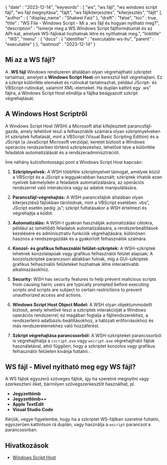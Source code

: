 {
   "date" : "2023-12-14",
   "keywords" : [
"ws",
"ws fájl",
"ws windows script fájl",
"ws fájl megnyitása",
"fájlt",
"ws fájlkiterjesztés",
"kiterjesztés",
"fájlt"
],
   "author" : {
      "display_name" : "Shakeel Faiz"
},
   "draft" : "false",
   "toc" : true,
   "title" : "WS File - Windows Script - Mi a .ws fájl és hogyan nyitható meg?",
   "description" : "Ismerje meg a WS Windows Script fájlformátumát és az API-kat, amelyek WS-fájlokat hozhatnak létre és nyithatnak meg.",
   "linktitle" : "WS",
   "menu" : {
      "docs" : {
         "identifier" : "executable-ws-hu",
         "parent" : "executable"
}
},
   "lastmod" : "2023-12-14"
}

## Mi az a WS fájl?

A **.WS fájl** Windows rendszeren általában olyan végrehajtható szkriptet tartalmaz, amelyet a **Windows Script Host**-on keresztül kell végrehajtani. Ez a szkript különféle elemeket és rutinokat tartalmazhat, például JScript- és VBScript-rutinokat, valamint XML-elemeket. Ha duplán kattint egy .ws” fájlra, a Windows Script Host elindítja a fájlba beágyazott szkript végrehajtását.

## A Windows Host Scriptről

A Windows Script Host (WSH) a Microsoft által kifejlesztett parancsfájl-gazda, amely lehetővé teszi a felhasználók számára olyan szkriptnyelveken írt szkriptek futtatását, mint a VBScript (Visual Basic Scripting Edition) és a JScript (a JavaScript Microsoft verziója); keretet biztosít a Windows operációs rendszerben történő szkriptezéshez, lehetővé téve a különféle feladatok automatizálását és a rendszeradminisztrációt.

Íme néhány kulcsfontosságú pont a Windows Script Host kapcsán:

1.  **Szkriptnyelvek:** A WSH többféle szkriptnyelvet támogat, amelyek közül a VBScript és a JScript a leggyakrabban használt; szkriptek írhatók ezen nyelvek bármelyikén a feladatok automatizálására, az operációs rendszerrel való interakcióra vagy az adatok manipulálására.
    
2.  **Parancsfájl-végrehajtás:** A WSH-parancsfájlok általában olyan kiterjesztésű fájlokban tárolódnak, mint a VBScript esetében .vbs”, JScript esetén pedig .js”; szkript futtatásakor a WSH értelmezi és végrehajtja a kódot.
    
3.  **Automatizálás:** A WSH-t gyakran használják automatizálási célokra, például az ismétlődő feladatok automatizálására, a rendszerbeállítások kezelésére és adminisztratív funkciók végrehajtására; különösen hasznos a rendszergazdák és a gyakorlott felhasználók számára.
    
4.  **Konzol- és grafikus felhasználói felület-szkriptek:** A WSH-szkriptek lehetnek konzolalapúak vagy grafikus felhasználói felület alapúak; A konzolszkriptek parancssori ablakban futnak, míg a GUI-szkriptek grafikus felhasználói felületeket hozhatnak létre interaktívabb alkalmazásokhoz.
    
5.  **Security:** WSH has security features to help prevent malicious scripts from causing harm; users are typically prompted before executing scripts and scripts are subject to certain restrictions to prevent unauthorized access and actions.
    
6.  **Windows Script Host Object Model:** A WSH olyan objektummodellt biztosít, amely lehetővé teszi a szkriptek interakcióját a Windows operációs rendszerrel; ez magában foglalja a fájlrendszerekhez, a rendszerleíró adatbázis-beállításokhoz, a hálózati erőforrásokhoz és más rendszerelemekhez való hozzáférést.
    
7.  **Szkript végrehajtása parancssorból:** A WSH-szkripteket parancssorból is végrehajthatja a `cscript.exe` vagy `wscript.exe` végrehajtható fájlok használatával, attól függően, hogy a szkriptet konzolos vagy grafikus felhasználói felületen kívánja futtatni. .

## WS fájl - Mivel nyitható meg egy WS fájl?

A WS fájlok egyszerű szöveges fájlok, így ha szeretné megnyitni vagy szerkeszteni őket, bármilyen szövegszerkesztőt használhat, pl.

- **Jegyzettömb**
- **Jegyzettömb++**
- **Apple TextEdit**
- **Visual Studio Code**

Kérjük, vegye figyelembe, hogy ha a szkriptet WS-fájlban szeretné futtatni, egyszerűen kattintson rá duplán, vagy használja a `wscript` parancsot a parancssorban.

## Hivatkozások
* [Windows Script Host](https://en.wikipedia.org/wiki/Windows_Script_Host)


